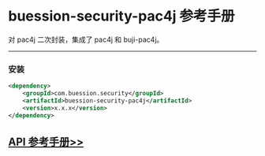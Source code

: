 # buession-security-pac4j 参考手册


对 pac4j 二次封装，集成了 pac4j 和 buji-pac4j。


---


### **安装**

```xml
<dependency>
    <groupId>com.buession.security</groupId>
    <artifactId>buession-security-pac4j</artifactId>
    <version>x.x.x</version>
</dependency>
```


## [API 参考手册>>](/manual/2.0/docs/buession-security-pac4j/)